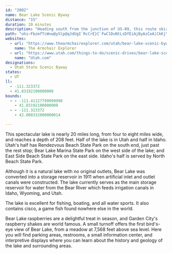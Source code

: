 ```yaml
---
id: "2002"
name: Bear Lake Scenic Byway
distance: "15"
duration: 20 minutes
description: "Heading south from the junction of US-89, this route skirts the western shore of Bear Lake to the quaint city of Laketown."
path: "ohi~FbzmfTcWvw@ySlp@qJdUgI`RcCrE}C`FwClDuNtLsDfEiAjByAzCoA|CkKjYaDbIeAlBsBjCiC`CoAv@cBr@yNjDsHtBeF~@oCRwDK}HgBsFq@mBEwENsOnA_Db@sFReI?qNy@}C?eQlA}g@dEgHL_t@a@gGNcBd@eBv@mBzAsA~As@dAcAfCmDnLoB~DiDrDsQzMyClDcAzAiA~By@`Cu@vC}BjQsFz[kCfJgAvCgAxB_ApAmAlAkAr@mBn@kOzDmVbFgEh@wCl@oBx@gB`AqApAaFrGyCnC}BjAmCx@iCLmD?qGSgI{@wHsBu[kK{EoAwAQsBGaMEqFQqJ?a[Wa`@U}Bl@}@f@eBpB}DlF_KzNeBnBqJ~F}CxAiD~@yBD}BQqXgF_EEsAd@cB~@}FfG}AxAiEpBaCb@mEXg_@t@yCb@eA\\gAd@s@j@_Ax@gArAoFnIsLdSaAhAmBxAsBnA{LvBaLz@yTDwEGoBYkJqCmDy@cT}F_BQ"
websites:
  - url: "https://www.thearmchairexplorer.com/utah/bear-lake-scenic-byway.php"
    name: The Armchair Explorer
  - url: "https://www.utah.com/things-to-do/scenic-drives/bear-lake-scenic-drive/"
    name: "Utah.com"
designations:
  - Utah State Scenic Byway
states:
  - UT
ll:
  - -111.323372
  - 41.83192100000008
bounds:
  - - -111.41127799999998
    - 41.83192100000008
  - - -111.323372
    - 42.000332000000014

---
```


<p>This spectacular lake is nearly 20 miles long, from four to
eight miles wide, and reaches a depth of 208 feet. Half of the lake
is in Utah and half in Idaho. Utah's half has Rendezvous Beach
State Park on the south end, just past the rest stop; Bear Lake
Marina State Park on the west side of the lake; and East Side Beach
State Park on the east side. Idaho's half is served by North Beach
State Park.</p>
<p>Although it is a natural lake with no original outlets, Bear
Lake was converted into a storage reservoir in 1911 when artificial
inlet and outlet canals were constructed. The lake currently serves
as the main storage reservoir for water from the Bear River which
feeds irrigation canals in Idaho, Wyoming, and Utah.</p>
<p>The lake is excellent for fishing, boating, and all water
sports. It also contains cisco, a game fish found nowhere else in
the world.</p>
<p>Bear Lake raspberries are a delightful treat in season, and
Garden City's raspberry shakes are world famous. A small turnoff
offers the first bird's-eye view of Bear Lake, from a meadow at
7,568 feet above sea level. Here you will find parking areas, restrooms, a small information center, and interpretive displays where you can learn about the history and geology of the lake and surrounding areas.</p>
